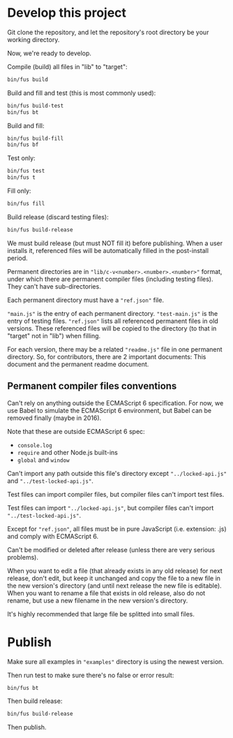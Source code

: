 Develop this project
====================

Git clone the repository, and let the repository's root directory be your working directory.

Now, we're ready to develop.

Compile (build) all files in "lib" to "target":

```bash
bin/fus build
```

Build and fill and test (this is most commonly used):

```bash
bin/fus build-test
bin/fus bt
```

Build and fill:

```bash
bin/fus build-fill
bin/fus bf
```

Test only:

```bash
bin/fus test
bin/fus t
```

Fill only:

```bash
bin/fus fill
```

Build release (discard testing files):

```bash
bin/fus build-release
```

We must build release (but must NOT fill it) before publishing. When a user installs it, referenced files will be automatically filled in the post-install period.

Permanent directories are in `"lib/c-v<number>.<number>.<number>"` format, under which there are permanent compiler files (including testing files). They can't have sub-directories.

Each permanent directory must have a `"ref.json"` file.

`"main.js"` is the entry of each permanent directory. `"test-main.js"` is the entry of testing files. `"ref.json"` lists all referenced permanent files in old versions. These referenced files will be copied to the directory (to that in "target" not in "lib") when filling.

For each version, there may be a related `"readme.js"` file in one permanent directory. So, for contributors, there are 2 important documents: This document and the permanent readme document.

Permanent compiler files conventions
------------------------------------

Can't rely on anything outside the ECMAScript 6 specification. For now, we use Babel to simulate the ECMAScript 6 environment, but Babel can be removed finally (maybe in 2016).

Note that these are outside ECMAScript 6 spec:

- `console.log`
- `require` and other Node.js built-ins
- `global` and `window`

Can't import any path outside this file's directory except `"../locked-api.js"` and `"../test-locked-api.js"`.

Test files can import compiler files, but compiler files can't import test files.

Test files can import `"../locked-api.js"`, but compiler files can't import `"../test-locked-api.js"`.

Except for `"ref.json"`, all files must be in pure JavaScript (i.e. extension: .js) and comply with ECMAScript 6.

Can't be modified or deleted after release (unless there are very serious problems).

When you want to edit a file (that already exists in any old release) for next release, don't edit, but keep it unchanged and copy the file to a new file in the new version's directory (and until next release the new file is editable). When you want to rename a file that exists in old release, also do not rename, but use a new filename in the new version's directory.

It's highly recommended that large file be splitted into small files.

Publish
=======

Make sure all examples in `"examples"` directory is using the newest version.

Then run test to make sure there's no false or error result:

```bash
bin/fus bt
```

Then build release:

```bash
bin/fus build-release
```

Then publish.
